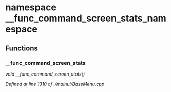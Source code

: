 # namespace __func_command_screen_stats_namespace



## Functions

### __func_command_screen_stats

*void __func_command_screen_stats()*

*Defined at line 1310 of ./mainui/BaseMenu.cpp*



